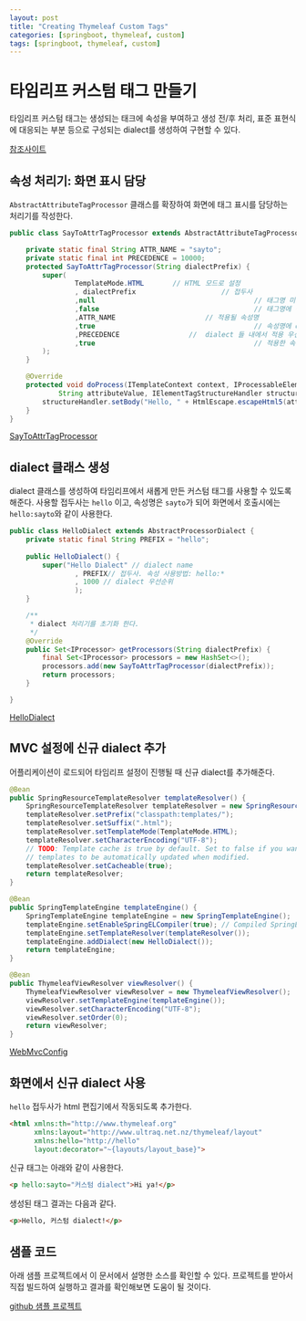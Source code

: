 ```yaml
---
layout: post
title: "Creating Thymeleaf Custom Tags"
categories: [springboot, thymeleaf, custom]
tags: [springboot, thymeleaf, custom]
---
```


# 타임리프 커스텀 태그 만들기

타임리프 커스텀 태그는 생성되는 태크에 속성을 부여하고 생성 전/후 처리, 표준 표현식에 대응되는 부분 등으로 구성되는 dialect를 생성하여 구현할 수 있다.

[참조사이트](https://www.thymeleaf.org/doc/articles/sayhelloextendingthymeleaf5minutes.html)

## 속성 처리기: 화면 표시 담당

`AbstractAttributeTagProcessor` 클래스를 확장하여 화면에 태그 표시를 담당하는 처리기를 작성한다.

```java
public class SayToAttrTagProcessor extends AbstractAttributeTagProcessor {

	private static final String ATTR_NAME = "sayto";
	private static final int PRECEDENCE = 10000;
	protected SayToAttrTagProcessor(String dialectPrefix) {
		super(
				TemplateMode.HTML		// HTML 모드로 설정
				, dialectPrefix						// 접두사
				,null										// 태그명 미설정. 적용가능 태그명에 제약이 없다.
				,false										// 태그명에 접두사를 적용하지 않는다.
				,ATTR_NAME						// 적용될 속성명
				,true										// 속성명에 dialect 접두사를 사용한다.
				,PRECEDENCE					//  dialect 들 내에서 적용 우선권.
				,true										// 적용한 속성명은 처리 후 삭제한다.
		);
	}

	@Override
	protected void doProcess(ITemplateContext context, IProcessableElementTag tag, AttributeName attributeName,
			String attributeValue, IElementTagStructureHandler structureHandler) {
		structureHandler.setBody("Hello, " + HtmlEscape.escapeHtml5(attributeValue) + "!", false);
	}
}
```

[SayToAttrTagProcessor ](https://github.com/ttallaemideul/springboot/blob/master/tlmd_web/src/main/java/io/github/ttallaemideul/sample/thymeleaf/SayToAttrTagProcessor.java)

## dialect 클래스 생성

dialect 클래스를 생성하여 타임리프에서 새롭게 만든 커스텀 태그를 사용할 수 있도록 해준다.
사용할 접두사는 `hello` 이고, 속성명은 `sayto`가 되어 화면에서 호출시에는 `hello:sayto`와 같이 사용한다.

```java
public class HelloDialect extends AbstractProcessorDialect {
	private static final String PREFIX = "hello";
	
	public HelloDialect() {
		super("Hello Dialect" // dialect name
				, PREFIX// 접두사. 속성 사용방법: hello:*
				, 1000 // dialect 우선순위
				);
	}

	/**
	 * dialect 처리기를 초기화 한다.
	 */
	@Override
	public Set<IProcessor> getProcessors(String dialectPrefix) {
		final Set<IProcessor> processors = new HashSet<>();
		processors.add(new SayToAttrTagProcessor(dialectPrefix));
		return processors;
	}

}
```

[HelloDialect ](https://github.com/ttallaemideul/springboot/blob/master/tlmd_web/src/main/java/io/github/ttallaemideul/sample/thymeleaf/HelloDialect.java)

## MVC 설정에 신규 dialect 추가

어플리케이션이 로드되어 타임리프 설정이 진행될 때 신규 dialect를 추가해준다.

```java
@Bean
public SpringResourceTemplateResolver templateResolver() {
	SpringResourceTemplateResolver templateResolver = new SpringResourceTemplateResolver();
	templateResolver.setPrefix("classpath:templates/");
	templateResolver.setSuffix(".html");
	templateResolver.setTemplateMode(TemplateMode.HTML);
	templateResolver.setCharacterEncoding("UTF-8");
	// TODO: Template cache is true by default. Set to false if you want
	// templates to be automatically updated when modified.
	templateResolver.setCacheable(true);
	return templateResolver;
}

@Bean
public SpringTemplateEngine templateEngine() {
	SpringTemplateEngine templateEngine = new SpringTemplateEngine();
	templateEngine.setEnableSpringELCompiler(true); // Compiled SpringEL should speed up executions
	templateEngine.setTemplateResolver(templateResolver());
	templateEngine.addDialect(new HelloDialect());
	return templateEngine;
}

@Bean
public ThymeleafViewResolver viewResolver() {
	ThymeleafViewResolver viewResolver = new ThymeleafViewResolver();
	viewResolver.setTemplateEngine(templateEngine());
	viewResolver.setCharacterEncoding("UTF-8");
	viewResolver.setOrder(0);
	return viewResolver;
}
```

[WebMvcConfig ](https://github.com/ttallaemideul/springboot/blob/master/tlmd_web/src/main/java/io/github/ttallaemideul/config/WebMvcConfig.java)

## 화면에서 신규 dialect 사용

`hello` 접두사가 html 편집기에서 작동되도록 추가한다.

```html
<html xmlns:th="http://www.thymeleaf.org"
      xmlns:layout="http://www.ultraq.net.nz/thymeleaf/layout"
      xmlns:hello="http://hello"
      layout:decorator="~{layouts/layout_base}">
```
신규 태그는 아래와 같이 사용한다.

```html
<p hello:sayto="커스텀 dialect">Hi ya!</p>
```

생성된 태그 결과는 다음과 같다.

```html
<p>Hello, 커스텀 dialect!</p>
```
	
## 샘플 코드

아래 샘플 프로젝트에서 이 문서에서 설명한 소스를 확인할 수 있다.
프로젝트를 받아서 직접 빌드하여 실행하고 결과를 확인해보면 도움이 될 것이다.

[github 샘플 프로젝트](https://github.com/ttallaemideul/springboot/blob/master/tlmd_web/src/main/resources/templates/sample/thymeleaf/javascript.html)
